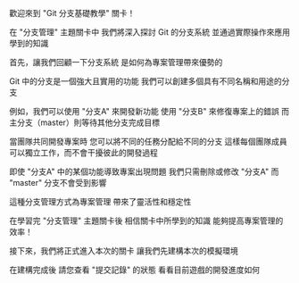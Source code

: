 歡迎來到 
"Git 分支基礎教學" 關卡！

在 "分支管理" 主題關卡中
我們將深入探討 Git 的分支系統
並通過實際操作來應用學到的知識

首先，讓我們回顧一下分支系統
是如何為專案管理帶來優勢的

Git 中的分支是一個強大且實用的功能
我們可以創建多個具有不同名稱和用途的分支

例如，我們可以使用 "分支A" 來開發新功能
使用 "分支B" 來修復專案上的錯誤
而主分支（master）則等待其他分支完成目標

當團隊共同開發專案時
您可以將不同的任務分配給不同的分支
這樣每個團隊成員可以獨立工作，而不會干擾彼此的開發過程

即使 "分支A" 中的某個功能導致專案出現問題
我們只需刪除或修改 "分支A"
而 "master" 分支不會受到影響

這種分支管理方式為專案管理
帶來了靈活性和穩定性

在學習完 "分支管理" 主題關卡後
相信關卡中所學到的知識
能夠提高專案管理的效率！

接下來，我們將正式進入本次的關卡
讓我們先建構本次的模擬環境

在建構完成後
請您查看 "提交記錄" 的狀態
看看目前遊戲的開發進度如何